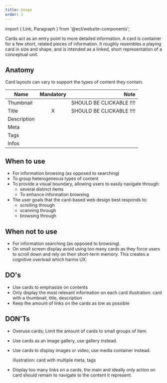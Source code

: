 ```yaml
---
title: Usage
order: 1
---
```


import { Link, Paragraph } from '@ecl/website-components';

<Paragraph size="lead">
  Cards act as an entry point to more detailed information. A card is container for a few short, related pieces of information. It roughly resembles a playing card in size and shape, and is intended as a linked, short representation of a conceptual unit.
</Paragraph>

## Anatomy

Card layouts can vary to support the types of content they contain.

| Name        | Mandatory |                     Note |
| ----------- | :-------: | -----------------------: |
| Thumbnail   |           | SHOULD BE CLICKABLE !!!! |
| Title       |     X     | SHOULD BE CLICKABLE !!!! |
| Description |           |                          |
| Meta        |           |                          |
| Tags        |           |                          |
| Infos       |           |                          |

## When to use

- For information browsing (as opposed to searching)
- To group heterogeneous types of content
- To provide a visual boundary, allowing users to easily navigate through:
  - several distinct items
  - To enhance information browsing
- The user goals that the card-based web design best responds to:
  - scrolling through
  - scanning through
  - browsing through

## When not to use

- For information searching (as opposed to browsing).
- On small screen display avoid using too many cards as they force users to scroll down and rely on their short-term memory. This creates a cognitive overload which harms UX.

## DO's

- Use cards to emphasize on contents
- Only display the most relevant information on each card
  illustration: card with a thumbnail, title, description
- Keep the amount of links on the cards as low as possible

## DON'Ts

- Overuse cards; Limit the amount of cards to small groups of item.
- Use cards as an image gallery, use <Link to="/ec/component/media/gallery/usage">gallery</Link> instead.
- Use cards to display images or video, use <Link to="/ec/component/media/media-container/usage">media container</Link> instead.

  illustration: card with multiple meta, tags

- Display too many links on a cards, the main and ideally only action on card should remain to navigate to the content it represent.
